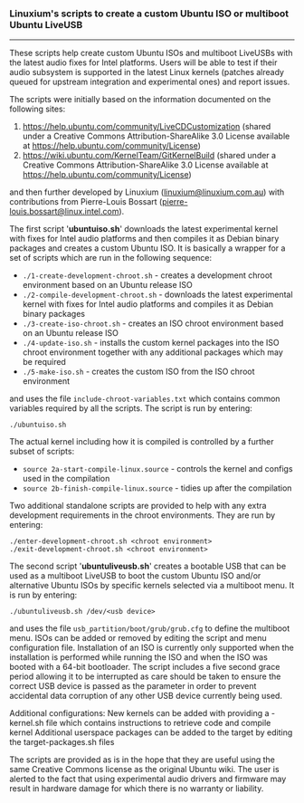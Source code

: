### Linuxium's scripts to create a custom Ubuntu ISO or multiboot Ubuntu LiveUSB
---

These scripts help create custom Ubuntu ISOs and multiboot LiveUSBs with the latest audio fixes for Intel platforms. Users will be able to test if their audio subsystem is supported in the latest Linux kernels (patches already queued for upstream integration and experimental ones) and report issues.

The scripts were initially based on the information documented on the following sites:

1. https://help.ubuntu.com/community/LiveCDCustomization (shared under a Creative Commons Attribution-ShareAlike 3.0 License available at https://help.ubuntu.com/community/License)
2. https://wiki.ubuntu.com/KernelTeam/GitKernelBuild (shared under a Creative Commons Attribution-ShareAlike 3.0 License available at https://help.ubuntu.com/community/License)

and then further developed by Linuxium (linuxium@linuxium.com.au) with contributions from Pierre-Louis Bossart (pierre-louis.bossart@linux.intel.com).

The first script '**ubuntuiso.sh**' downloads the latest experimental kernel with fixes for Intel audio platforms and then compiles it as Debian binary packages and creates a custom Ubuntu ISO. It is basically a wrapper for a set of scripts which are run in the following sequence: 

- `./1-create-development-chroot.sh` - creates a development chroot environment based on an Ubuntu release ISO  
- `./2-compile-development-chroot.sh` - downloads the latest experimental kernel with fixes for Intel audio platforms and compiles it as Debian binary packages  
- `./3-create-iso-chroot.sh` - creates an ISO chroot environment based on an Ubuntu release ISO  
- `./4-update-iso.sh` - installs the custom kernel packages into the ISO chroot environment together with any additional packages which may be required  
- `./5-make-iso.sh` - creates the custom ISO from the ISO chroot environment  

and uses the file `include-chroot-variables.txt` which contains common variables required by all the scripts. The script is run by entering:

```
./ubuntuiso.sh
```

The actual kernel including how it is compiled is controlled by a further subset of scripts:

- `source 2a-start-compile-linux.source` - controls the kernel and configs used in the compilation  
- `source 2b-finish-compile-linux.source` - tidies up after the compilation  

Two additional standalone scripts are provided to help with any extra development requirements in the chroot environments. They are run by entering:

```
./enter-development-chroot.sh <chroot environment>
./exit-development-chroot.sh <chroot environment>
```

The second script '**ubuntuliveusb.sh**' creates a bootable USB that can be used as a multiboot LiveUSB to boot the custom Ubuntu ISO and/or alternative Ubuntu ISOs by specific kernels selected via a multiboot menu. It is run by entering:

```
./ubuntuliveusb.sh /dev/<usb device>
```

and uses the file `usb_partition/boot/grub/grub.cfg` to define the multiboot menu. ISOs can be added or removed by editing the script and menu configuration file. Installation of an ISO is currently only supported when the installation is performed while running the ISO and when the ISO was booted with a 64-bit bootloader. The script includes a five second grace period allowing it to be interrupted as care should be taken to ensure the correct USB device is passed as the parameter in order to prevent accidental data corruption of any other USB device currently being used.

Additional configurations:
New kernels can be added with providing a <newconfig>-kernel.sh file which contains instructions to retrieve code and compile kernel
Additional userspace packages can be added to the target by editing the target-packages.sh files

The scripts are provided as is in the hope that they are useful using the same Creative Commons license as the original Ubuntu wiki. The user is alerted to the fact that using experimental audio drivers and firmware may result in hardware damage for which there is no warranty or liability.

